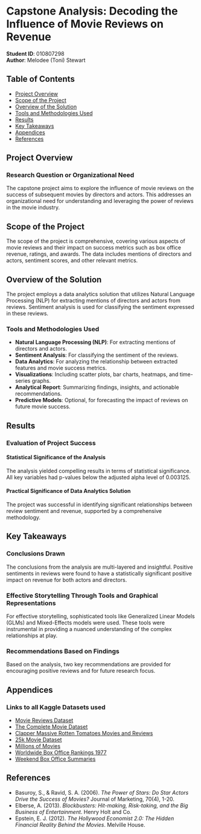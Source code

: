 # Capstone Analysis: Decoding the Influence of Movie Reviews on Revenue

**Student ID**: 010807298  
**Author**: Melodee (Toni) Stewart

## Table of Contents
- [Project Overview](#project-overview)
- [Scope of the Project](#scope-of-the-project)
- [Overview of the Solution](#overview-of-the-solution)
- [Tools and Methodologies Used](#tools-and-methodologies-used)
- [Results](#results)
- [Key Takeaways](#key-takeaways)
- [Appendices](#appendices)
- [References](#references)

## Project Overview

### Research Question or Organizational Need
The capstone project aims to explore the influence of movie reviews on the success of subsequent movies by directors and actors. This addresses an organizational need for understanding and leveraging the power of reviews in the movie industry.

## Scope of the Project
The scope of the project is comprehensive, covering various aspects of movie reviews and their impact on success metrics such as box office revenue, ratings, and awards. The data includes mentions of directors and actors, sentiment scores, and other relevant metrics.

## Overview of the Solution
The project employs a data analytics solution that utilizes Natural Language Processing (NLP) for extracting mentions of directors and actors from reviews. Sentiment analysis is used for classifying the sentiment expressed in these reviews.

### Tools and Methodologies Used
- **Natural Language Processing (NLP)**: For extracting mentions of directors and actors.
- **Sentiment Analysis**: For classifying the sentiment of the reviews.
- **Data Analytics**: For analyzing the relationship between extracted features and movie success metrics.
- **Visualizations**: Including scatter plots, bar charts, heatmaps, and time-series graphs.
- **Analytical Report**: Summarizing findings, insights, and actionable recommendations.
- **Predictive Models**: Optional, for forecasting the impact of reviews on future movie success.

## Results

### Evaluation of Project Success
#### Statistical Significance of the Analysis
The analysis yielded compelling results in terms of statistical significance. All key variables had p-values below the adjusted alpha level of 0.003125.

#### Practical Significance of Data Analytics Solution
The project was successful in identifying significant relationships between review sentiment and revenue, supported by a comprehensive methodology.

## Key Takeaways

### Conclusions Drawn
The conclusions from the analysis are multi-layered and insightful. Positive sentiments in reviews were found to have a statistically significant positive impact on revenue for both actors and directors.

### Effective Storytelling Through Tools and Graphical Representations
For effective storytelling, sophisticated tools like Generalized Linear Models (GLMs) and Mixed-Effects models were used. These tools were instrumental in providing a nuanced understanding of the complex relationships at play.

### Recommendations Based on Findings
Based on the analysis, two key recommendations are provided for encouraging positive reviews and for future research focus.

## Appendices

### Links to all Kaggle Datasets used
- [Movie Reviews Dataset](https://www.kaggle.com/datasets/joyshil0599/movie-reviews-dataset-10k-scraped-data)
- [The Complete Movie Dataset](https://www.kaggle.com/datasets/mayasoffer/the-complete-movie-dataset)
- [Clapper Massive Rotten Tomatoes Movies and Reviews](https://www.kaggle.com/datasets/andrezaza/clapper-massive-rotten-tomatoes-movies-and-reviews?datasetId=3125944&sortBy=dateRun&tab=profile)
- [25k Movie Dataset](https://www.kaggle.com/datasets/utsh0dey/25k-movie-dataset)
- [Millions of Movies](https://www.kaggle.com/datasets/akshaypawar7/millions-of-movies)
- [Worldwide Box Office Rankings 1977](https://www.kaggle.com/datasets/jonbown/worldwide-box-office-rankings-1977)
- [Weekend Box Office Summaries](https://www.kaggle.com/datasets/jonbown/weekend-box-office-summaries)

## References
- Basuroy, S., & Ravid, S. A. (2006). *The Power of Stars: Do Star Actors Drive the Success of Movies?* Journal of Marketing, 70(4), 1-20.
- Elberse, A. (2013). *Blockbusters: Hit-making, Risk-taking, and the Big Business of Entertainment*. Henry Holt and Co.
- Epstein, E. J. (2012). *The Hollywood Economist 2.0: The Hidden Financial Reality Behind the Movies*. Melville House.
